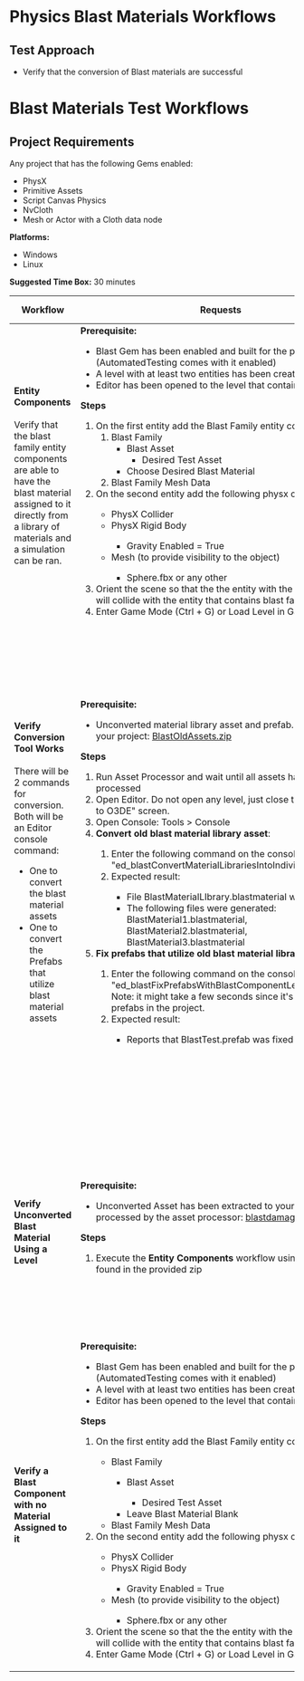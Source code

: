 # Physics Blast Materials Workflows

## Test Approach

*   Verify that the conversion of Blast materials are successful

# Blast Materials Test Workflows

## Project Requirements
Any project that has the following Gems enabled: 
* PhysX 
* Primitive Assets 
* Script Canvas Physics
* NvCloth
* Mesh or Actor with a Cloth data node


**Platforms:**
* Windows
* Linux

**Suggested Time Box:** 30 minutes

| Workflow                                                                                                                                                                                                                                                     | Requests                                                                                                                                                                                                                                                                                                                                                                                                                                                                                                                                                                                                                                                                                                                                                                                                                                                                                                                                                                                                                                                                                                                                                                        | Things to Watch For                                                                                                                                                                                                                                                                                                                                                                                                                                                                                                                                                                                                                                   |
|--------------------------------------------------------------------------------------------------------------------------------------------------------------------------------------------------------------------------------------------------------------|---------------------------------------------------------------------------------------------------------------------------------------------------------------------------------------------------------------------------------------------------------------------------------------------------------------------------------------------------------------------------------------------------------------------------------------------------------------------------------------------------------------------------------------------------------------------------------------------------------------------------------------------------------------------------------------------------------------------------------------------------------------------------------------------------------------------------------------------------------------------------------------------------------------------------------------------------------------------------------------------------------------------------------------------------------------------------------------------------------------------------------------------------------------------------------|----------------------------------------------------------------------------------------------------------------------------------------------------------------------------------------------------------------------------------------------------------------------------------------------------------------------------------------------------------------------------------------------------------------------------------------------------------------------------------------------------------------------------------------------------------------------------------------------------------------------------------------------------|
| **Entity Components**<br><br>Verify that the blast family entity components are able to have the blast material assigned to it directly from a library of materials and a simulation can be ran.                                                             | **Prerequisite:**<ul><li>Blast Gem has been enabled and built for the project (AutomatedTesting comes with it enabled)</li><li>A level with at least two entities has been created</li><li>Editor has been opened to the level that contains the entities</ul>**Steps**<ol><li>On the first entity add the Blast Family entity components<ol><li>Blast Family<ul><li>Blast Asset<ul><li>Desired Test Asset</li></ul><li>Choose Desired Blast Material</li></ul></li><li>Blast Family Mesh Data</li></li></ol><li>On the second entity add the following physx components</li><ul><li>PhysX Collider</li><li>PhysX Rigid Body</li><ul><li>Gravity Enabled = True</li></ul><li>Mesh (to provide visibility to the object)</li><ul><li>Sphere.fbx or any other</li></ul></ul><li>Orient the scene so that the the entity with the PhysX collider will collide with the entity that contains blast family entity</li><li>Enter Game Mode (Ctrl + G) or Load Level in Game Launcher</ol>                                                                                                                                                                                             | <ul><li>User can assign the blast materials to the component</li><li>Editor and runtimes do not crash</li><li>No errors are displayed in the console</li><li>Simulation Runs</li></ul>                                                                                                                                                                                                                                                                                                                                                                                                                                                             |
| **Verify Conversion Tool Works**<br><br>There will be 2 commands for conversion. Both will be an Editor console command:<br><ul><li>One to convert the blast material assets</li><li>One to convert the Prefabs that utilize blast material assets</li></ul> | **Prerequisite:**<ul><li>Unconverted material library asset and prefab. Extract it in your project: [BlastOldAssets.zip](testassets/BlastOldAssets.zip)</li></ul>**Steps**<ol><li>Run Asset Processor and wait until all assets have been processed</li><li>Open Editor. Do not open any level, just close the "Welcome to O3DE" screen.</li><li>Open Console: Tools > Console</li><li>**Convert old blast material library asset**:</li><ol><li>Enter the following command on the console: "ed\_blastConvertMaterialLibrariesIntoIndividualMaterials"</li><li>Expected result:</li><ul><li>File BlastMaterialLIbrary.blastmaterial was deleted.</li><li>The following files were generated: BlastMaterial1.blastmaterial, BlastMaterial2.blastmaterial, BlastMaterial3.blastmaterial</li></ul></ol><li>**Fix prefabs that utilize old blast material library**:</li><ol><li>Enter the following command on the console: "ed\_blastFixPrefabsWithBlastComponentLegacyMaterials"  <br>        Note: it might take a few seconds since it's checking all prefabs in the project.</li><li>Expected result:</li><ul><li>Reports that BlastTest.prefab was fixed</li></ul></ol></ol> | <ul><li>Check material properties were converted correctly by opening the 3 .blastmaterial one by one with Asset Editor (Tools > Asset Editor) and check its health property. BlastMaterial1 should have health value of 1, BlastMaterial2 health 2 and BlastMaterial3 health 3.</li><li>Check prefab was fixed correctly by opening a level and dragging and dropping BlastTest.prefab into it. In Entity Outliner (Tools > Entity Outliner) edit the prefab and select its inner entity. In Entity Inspector (Tools > Entity Inspector) it must have a Blast Family component and its Blast Material field should be "blastmaterial2".</li></ul> |
| **Verify** **Unconverted Blast Material Using a Level**                                                                                                                                                                                                      | **Prerequisite:**<ul><li>Unconverted Asset has been extracted to your project and processed by the asset processor: [blastdamagematerial.zip](testassets/blastdamagematerial.zip)</li></ul>**Steps**<ol><li>Execute the **Entity Components** workflow using the asset(s) found in the provided zip</li><ol>                                                                                                                                                                                                                                                                                                                                                                                                                                                                                                                                                                                                                                                                                                                                                                                                                     | <ul><li>Editor and runtimes do not crash</li><li>Entity with a blast family component that utilizes an old blast material uses the default material instead and a message appears in the console log letting the user know as much when a material is assigned</li></ul>                                                                                                                                                                                                                                                                                                                                                                           |
| **Verify a Blast Component with no Material Assigned to it**                                                                                                                                                                                                 | **Prerequisite:**<ul><li>Blast Gem has been enabled and built for the project (AutomatedTesting comes with it enabled)</li><li>A level with at least two entities has been created</li><li>Editor has been opened to the level that contains the entities</li></ul>**Steps**<ol><li>On the first entity add the Blast Family entity components</li><ul><li>Blast Family</li><ul><li>Blast Asset</li><ul><li>Desired Test Asset</li></ul><li>Leave Blast Material Blank</li></ul><li>Blast Family Mesh Data</li></ul><li>On the second entity add the following physx components</li><ul><li>PhysX Collider</li><li>PhysX Rigid Body</li><ul><li>Gravity Enabled = True</li></ul><li>Mesh (to provide visibility to the object)</li><ul><li>Sphere.fbx or any other</li></ul></ul><li>Orient the scene so that the the entity with the PhysX collider will collide with the entity that contains blast family entity</li><li>Enter Game Mode (Ctrl + G) or Load Level in Game Launcher</li></li>                                                                                                                                                                                 | <ul><li>Editor and runtimes do not crash</li><li>No errors are displayed in the console</li><li>Default values of the material are used</li></ul>                                                                                                                                                                                                                                                                                                                                                                                                                                                                                                        |
